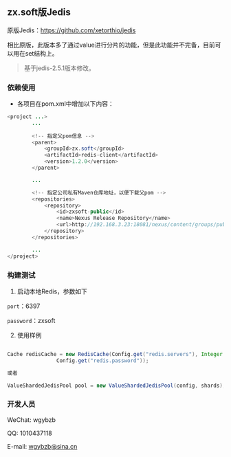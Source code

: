 ## zx.soft版Jedis

原版Jedis：https://github.com/xetorthio/jedis

相比原版，此版本多了通过value进行分片的功能，但是此功能并不完备，目前可以用在set结构上。

> 基于jedis-2.5.1版本修改。

### 依赖使用

* 各项目在pom.xml中增加以下内容：

```java
<project ...>
        ...
        
        <!-- 指定父pom信息 -->
        <parent>
            <groupId>zx.soft</groupId>
            <artifactId>redis-client</artifactId>
            <version>1.2.0</version>
        </parent>

        ...

        <!-- 指定公司私有Maven仓库地址，以便下载父pom -->
        <repositories>
	        <repository>
		        <id>zxsoft-public</id>
		        <name>Nexus Release Repository</name>
		        <url>http://192.168.3.23:18081/nexus/content/groups/public/</url>
	        </repository>
        </repositories>

        ...
</project>
```

### 构建测试

1. 启动本地Redis，参数如下

`port`：6397

`password`：zxsoft


2. 使用样例
```java

Cache redisCache = new RedisCache(Config.get("redis.servers"), Integer.parseInt(Config.get("redis.port")),
				Config.get("redis.password"));

或者

ValueShardedJedisPool pool = new ValueShardedJedisPool(config, shards);

```

### 开发人员

WeChat: wgybzb

QQ: 1010437118

E-mail: wgybzb@sina.cn
